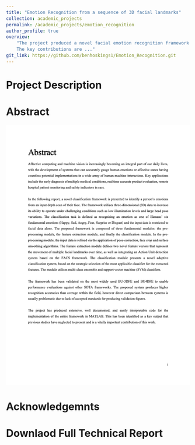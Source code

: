 ```yaml
---
title: "Emotion Recognition from a sequence of 3D facial landmarks"
collection: academic_projects
permalink: /academic_projects/emotion_recognition
author_profile: true
overview: 
    "The project produced a novel facial emotion recognition framework that can be used to classify images. <br>
    The key contributions are ..."
git_link: https://github.com/benhoskings1/Emotion_Recognition.git
---
```

# Project Description 


# Abstract
<img src="/images/EmotionRecognitionAbstract.png" alt="emotion-recognition-abstract" width="900"/>

# Acknowledgemnts

# Downlaod Full Technical Report